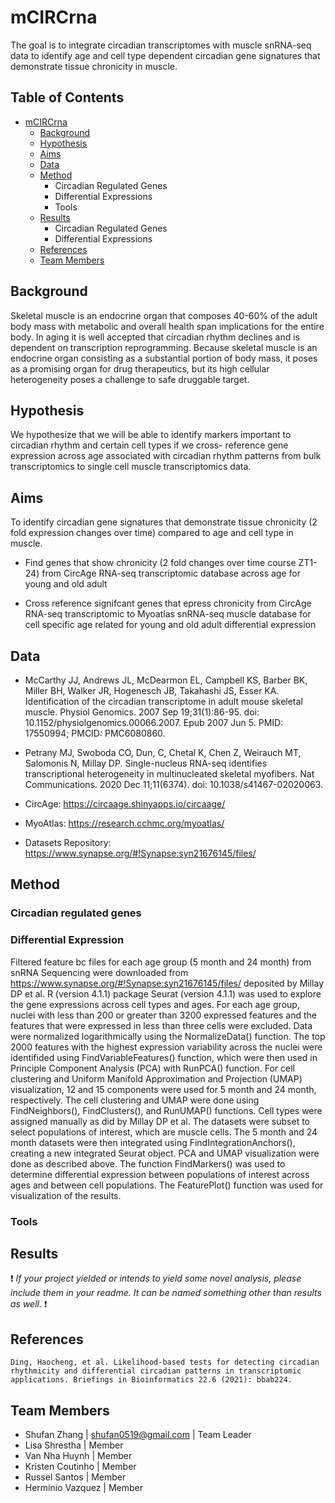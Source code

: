 # mCIRCrna
The goal is to integrate circadian transcriptomes with muscle snRNA-seq data to identify age and cell type dependent circadian gene signatures that demonstrate tissue chronicity in muscle.


## Table of Contents

- [mCIRCrna](#team-repo-template)
    - [Background](#background)
    - [Hypothesis](#hypothesis)
    - [Aims](#aims)
    - [Data](#data)
    - [Method](#method)
        - Circadian Regulated Genes
        - Differential Expressions
        - Tools
    - [Results](#results)
        - Circadian Regulated Genes
        - Differential Expressions
    - [References](#references)
    - [Team Members](#team-members)

## Background

Skeletal muscle is an endocrine organ that composes 40-60% of the adult body mass with  metabolic and overall health span implications for the entire body. In aging it is well accepted that circadian rhythm declines and is dependent on transcription reprogramming. Because skeletal muscle is an endocrine organ consisting as a substantial portion of body mass, it poses as a promising organ for drug therapeutics, but its high cellular heterogeneity poses a challenge to safe druggable target. 

## Hypothesis

We hypothesize that we will be able to identify markers important to circadian rhythm and certain cell types if we cross- reference gene expression across age associated with circadian rhythm patterns from bulk transcriptomics to single cell muscle transcriptomics data.


## Aims

To identify circadian gene signatures that demonstrate tissue chronicity (2 fold expression changes over time) compared to age and cell type in muscle.

- Find genes that show chronicity (2 fold changes over time course ZT1-24) from CircAge RNA-seq transcriptomic database across age for young and old adult

- Cross reference signifcant genes that epress chronicity from CircAge RNA-seq transcriptomic to Myoatlas snRNA-seq muscle database for cell specific age related for young and old adult differential expression

## Data

- McCarthy JJ, Andrews JL, McDearmon EL, Campbell KS, Barber BK, Miller BH, Walker JR, Hogenesch JB, Takahashi JS, Esser KA. Identification of the circadian transcriptome in adult mouse skeletal muscle. Physiol Genomics. 2007 Sep 19;31(1):86-95. doi: 10.1152/physiolgenomics.00066.2007. Epub 2007 Jun 5. PMID: 17550994; PMCID: PMC6080860.

- Petrany MJ, Swoboda CO, Dun, C, Chetal K, Chen Z, Weirauch MT, Salomonis N, Millay DP. Single-nucleus RNA-seq identifies transcriptional heterogeneity in multinucleated skeletal myofibers. Nat Communications. 2020 Dec 11;11(6374). doi: 10.1038/s41467-02020063.

- CircAge: https://circaage.shinyapps.io/circaage/

- MyoAtlas: https://research.cchmc.org/myoatlas/

- Datasets Repository: https://www.synapse.org/#!Synapse:syn21676145/files/

## Method

### Circadian regulated genes

### Differential Expression
Filtered feature bc files for each age group (5 month and 24 month) from snRNA Sequencing were downloaded from https://www.synapse.org/#!Synapse:syn21676145/files/ deposited by Millay DP et al. R (version 4.1.1) package Seurat (version 4.1.1) was used to explore the gene expressions across cell types and ages. For each age group, nuclei with less than 200 or greater than 3200 expressed features and the features that were expressed in less than three cells were excluded. Data were normalized logarithmically using the NormalizeData() function. The top 2000 features with the highest expression variability across the nuclei were identifided using FindVariableFeatures() function, which were then used in Principle Component Analysis (PCA) with RunPCA() function. For cell clustering and Uniform Manifold Approximation and Projection (UMAP) visualization, 12 and 15 components were used for 5 month and 24 month, respectively. The cell clustering and UMAP were done using FindNeighbors(), FindClusters(), and RunUMAP() functions. Cell types were assigned manually as did by Millay DP et al. The datasets were subset to select populations of interest, which are muscle cells. 
The 5 month and 24 month datasets were then integrated using FindIntegrationAnchors(), creating a new integrated Seurat object. PCA and UMAP visualization were done as described above. The function FindMarkers() was used to determine differential expression between populations of interest across ages and between cell populations. The FeaturePlot() function was used for visualization of the results. 


### Tools

## Results
:exclamation: _If your project yielded or intends to yield some novel analysis, please include them in your readme. It can be named something other than results as well._ :exclamation:

## References
    Ding, Haocheng, et al. Likelihood-based tests for detecting circadian rhythmicity and differential circadian patterns in transcriptomic applications. Briefings in Bioinformatics 22.6 (2021): bbab224.

## Team Members

- Shufan Zhang | shufan0519@gmail.com | Team Leader  
- Lisa Shrestha | Member
- Van Nha Huynh | Member
- Kristen Coutinho | Member
- Russel Santos | Member
- Herminio Vazquez | Member

